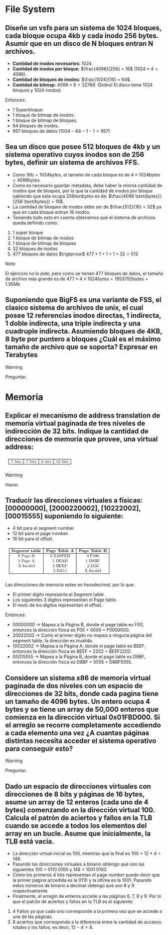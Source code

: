 # File System
## Diseñe un vsfs para un sistema de 1024 bloques, cada bloque ocupa 4kb y cada inodo 256 bytes. Asumir que en un disco de N bloques entran N archivos.

- **Cantidad de inodos necesarios:** 1024.
- **Cantidad de inodos por bloque:** $\frac{4096}{256} = 16$ ($1024 \times 4 = 4096$).
- **Cantidad de bloques de inodos:** $\frac{1024}{16} = 64$.
- **Cantidad de bitmap:** $4096 \times 8 = 32768$. (Sobra! El disco tiene 1024 bloques y 1024 inodos)

Entonces:

- 1 Superbloque.
- 1 bloque de bitmap de inodos.
- 1 bloque de bitmap de bloques.
- 64 bloques de inodos.
- 957 bloques de datos ($1024 - 64 - 1 - 1 = 957$)

## Sea un disco que posee 512 bloques de 4kb y un sistema operativo cuyos inodos son de 256 bytes, definir un sistema de archivos FFS.

- Como $1 \text{Kb} = 1024 \text{bytes}$, el tamaño de cada bloque es de $4 \times 1024 \text{bytes} = 4096\text{bytes}$.
- Como es necesario guardar metadata, debe haber la misma cantidad de inodos que de bloques, por lo que la cantidad de inodos por bloque sabiendo que este ocupa $256 text{bytes}$ es de: $\frac{4096 \text{bytes}}{256 \text{bytes}} = 16$.
- La cantidad de bloques de inodos debe ser de $\frac{512}{16} = 32$ ya que en cada bloque entran 16 inodos.
- Teniendo todo esto en cuenta obtenemos qué el sistema de archivos queda definido como:

1. 1 super bloque
2. 1 bloque de bitmap de inodos
3. 1 bloque de bitmap de bloques
3. 32 bloques de inodos
4. 477 bloques de datos $\rigtarrow$ $477 + 1 + 1 + 1 + 32 = 512$

> [!NOTE]
> El ejercicio no lo pide, pero como se tienen 477 bloques de datos, el tamaño de archivo más grande es de $477 \times 4 \times 1024 \text{bytes} = 1953792 \text{bytes} = 1.95 \text{Mb}$

## Suponiendo que BigFS es una variante de FSS, el clasico sistema de archivos de unix, el cual posee 12 referencias inodos directas, 1 indirecta, 1 doble indirecta, una triple indirecta y una cuadruple indirecta. Asumiendo bloques de 4KB, 8 byte por puntero a bloques ¿Cuál es el máximo tamaño de archivo que se soporta? Expresar en Terabytes

> [!WARNING]
> Preguntar.

# Memoria

## Explicar el mecanismo de address translation de memoria virtual paginada de tres niveles de  indirección de 32 bits. Indique la cantidad de direcciones de memoria que provee, una virtual address: 

![Virtual Address](img/virtual_address_suelto.png)

> [!WARNING]
> Hacer.

## Traducir las direcciones virtuales a físicas: [00000000], [2000220002], [10222002], [00015555] suponiendo lo siguiente:

- 4 bit para el segment number.
- 12 bit para el page number.
- 16 bit para el offset.

![Tabla de traducciones](img/tabla_traducciones_sueltos.png)

Las direcciones de memoria estan en hexadecimal, por lo que:
- El primer dígito representa el Segment table.
- Los siguientes 3 dígitos representan el Page table.
- El resto de los dígitos representan el offset.

Entonces:

- 00000000 $\rightarrow$ Mapea a la Página B, donde el page table es F00, entonces la dirección física es F00 + 0000 = F0000000.
- 20022002 $\rightarrow$ Como el primer dígito no mapea a ninguna página del segment table, la dirección es invalida.
- 10022002 $\rightarrow$ Mapea a la Página A, donde el page table es BEEF, entonces la dirección física es BEEF + 2202 = BEEF2202.
- 00015555 $\rightarrow$ Mapea a la Página B, donde el page table es D8BF, entonces la dirección física es D8BF + 5555 = D8BF5555.


## Considere un sistema x86 de memoria virtual paginada de dos niveles con un espacio de direcciones de 32 bits, donde cada pagina tiene un tamaño de 4096 bytes. Un entero ocupa 4 bytes y se tiene un array de 50,000 enteros que comienza en la dirección virtual 0x01FBD000. Si el arreglo se recorre completamente accediendo a cada elemento una vez ¿A cuantas páginas distintas necesita acceder el sistema operativo para conseguir esto?

> [!WARNING]
> Preguntar.

## Dado un espacio de direcciones virtuales con direcciones de 8 bits y páginas de 16 bytes, asume un array de 12 enteros (cada uno de 4 bytes) comenzando en la dirección virtual 100. Calcula el patrón de aciertos y fallos en la TLB cuando se accede a todos los elementos del array en un bucle. Asume que inicialmente, la TLB está vacı́a.

- La dirección virtual inicial es 100, mientras que la final es 100 + 12 * 4 = 148.
- Pasando las direcciones virtuales a binario obtengo qué son las siguientes 100 = 0110 0100 y 148 = 1001 0100.
- Cómo los primeros 4 bits representan el page number puedo decir que la primer página accedida es la 0110 y la última es la 1001. Pasando estos números de binario a decimal obtengo que son 6 y 9 respectivamente.
- Finalmente, el arreglo de enteros accede a las páginas 6, 7, 8 y 9. Por lo que el patrón de aciertos y fallos en la TLB es el siguiente:
1. 4 Fallos ya que cada uno corresponde a la primera vez que se accede a una de las páginas.
2. 8 aciertos que corresponde a la diferencia entre la cantidad de accesos totales y los fallos, es decir, $12 - 4 = 8$.

